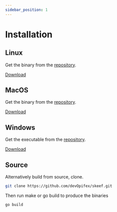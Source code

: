 ```yaml
---
sidebar_position: 1
---
```


# Installation

## Linux

Get the binary from the [repository](https://github.com/devOpifex/skeef).

<a class="button button--primary button--lg"
  href="https://github.com/devOpifex/skeef/raw/master/bin/skeef">
  Download
</a>

## MacOS

Get the binary from the [repository](https://github.com/devOpifex/skeef).

<a class="button button--primary button--lg"
  href="https://github.com/devOpifex/skeef/raw/master/bin/skeef-mac">
  Download
</a>

## Windows

Get the executable from the [repository](https://github.com/devOpifex/skeef).

<a class="button button--primary button--lg"
  href="https://github.com/devOpifex/skeef/raw/master/bin/skeef.exe">
  Download
</a>

## Source

Alternatively build from source, clone.

```bash
git clone https://github.com/devOpifex/skeef.git
```

Then run make or go build to produce the binaries

```
go build
```
